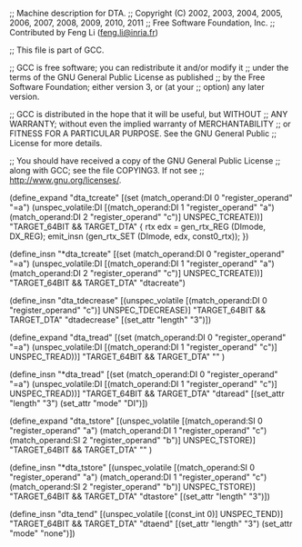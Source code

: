 ;; Machine description for DTA.
;; Copyright (C) 2002, 2003, 2004, 2005, 2006, 2007, 2008, 2009, 2010, 2011
;; Free Software Foundation, Inc.
;; Contributed by Feng Li (feng.li@inria.fr)

;; This file is part of GCC.

;; GCC is free software; you can redistribute it and/or modify it
;; under the terms of the GNU General Public License as published
;; by the Free Software Foundation; either version 3, or (at your
;; option) any later version.

;; GCC is distributed in the hope that it will be useful, but WITHOUT
;; ANY WARRANTY; without even the implied warranty of MERCHANTABILITY
;; or FITNESS FOR A PARTICULAR PURPOSE.  See the GNU General Public
;; License for more details.

;; You should have received a copy of the GNU General Public License
;; along with GCC; see the file COPYING3.  If not see
;; <http://www.gnu.org/licenses/>.

(define_expand "dta_tcreate"
  [(set (match_operand:DI 0 "register_operand" "=a")
	(unspec_volatile:DI
	  [(match_operand:DI 1 "register_operand" "a")
	   (match_operand:DI 2 "register_operand" "c")]
	  UNSPEC_TCREATE))]
  "TARGET_64BIT && TARGET_DTA"
{
  rtx edx = gen_rtx_REG (DImode, DX_REG);
  emit_insn (gen_rtx_SET (DImode, edx, const0_rtx));
})

(define_insn "*dta_tcreate"
  [(set (match_operand:DI 0 "register_operand" "=a")
	(unspec_volatile:DI
	  [(match_operand:DI 1 "register_operand" "a")
	   (match_operand:DI 2 "register_operand" "c")]
	  UNSPEC_TCREATE))]
  "TARGET_64BIT && TARGET_DTA"
  "dtacreate")

(define_insn "dta_tdecrease"
  [(unspec_volatile
     [(match_operand:DI 0 "register_operand" "c")]
      UNSPEC_TDECREASE)]
  "TARGET_64BIT && TARGET_DTA"
  "dtadecrease"
  [(set_attr "length" "3")])

(define_expand "dta_tread"
  [(set (match_operand:DI 0 "register_operand" "=a")
	(unspec_volatile:DI [(match_operand:DI 1 "register_operand" "c")]
	  UNSPEC_TREAD))]
  "TARGET_64BIT && TARGET_DTA"
  ""
)

(define_insn "*dta_tread"
  [(set (match_operand:DI 0 "register_operand" "=a")
	(unspec_volatile:DI [(match_operand:DI 1 "register_operand" "c")]
	  UNSPEC_TREAD))]
  "TARGET_64BIT && TARGET_DTA"
  "dtaread"
  [(set_attr "length" "3")
   (set_attr "mode" "DI")])

(define_expand "dta_tstore"
  [(unspec_volatile [(match_operand:SI 0 "register_operand" "a")
       (match_operand:DI 1 "register_operand" "c")
       (match_operand:SI 2 "register_operand" "b")]
       UNSPEC_TSTORE)]
  "TARGET_64BIT && TARGET_DTA"
  ""
)

(define_insn "*dta_tstore"
  [(unspec_volatile [(match_operand:SI 0 "register_operand" "a")
       (match_operand:DI 1 "register_operand" "c")
       (match_operand:SI 2 "register_operand" "b")]
       UNSPEC_TSTORE)]
  "TARGET_64BIT && TARGET_DTA"
  "dtastore"
  [(set_attr "length" "3")])

(define_insn "dta_tend"
  [(unspec_volatile [(const_int 0)] UNSPEC_TEND)]
  "TARGET_64BIT && TARGET_DTA"
  "dtaend"
  [(set_attr "length" "3")
   (set_attr "mode" "none")])
